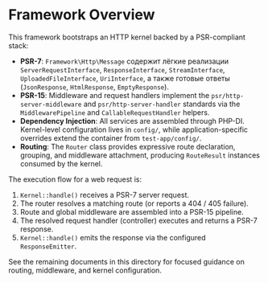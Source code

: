 # Framework Overview

This framework bootstraps an HTTP kernel backed by a PSR-compliant stack:

- **PSR-7**: `Framework\Http\Message` содержит лёгкие реализации `ServerRequestInterface`, `ResponseInterface`, `StreamInterface`, `UploadedFileInterface`, `UriInterface`, а также готовые ответы (`JsonResponse`, `HtmlResponse`, `EmptyResponse`).
- **PSR-15**: Middleware and request handlers implement the `psr/http-server-middleware` and `psr/http-server-handler` standards via the `MiddlewarePipeline` and `CallableRequestHandler` helpers.
- **Dependency Injection**: All services are assembled through PHP-DI. Kernel-level configuration lives in `config/`, while application-specific overrides extend the container from `test-app/config/`.
- **Routing**: The `Router` class provides expressive route declaration, grouping, and middleware attachment, producing `RouteResult` instances consumed by the kernel.

The execution flow for a web request is:

1. `Kernel::handle()` receives a PSR-7 server request.
2. The router resolves a matching route (or reports a 404 / 405 failure).
3. Route and global middleware are assembled into a PSR-15 pipeline.
4. The resolved request handler (controller) executes and returns a PSR-7 response.
5. `Kernel::handle()` emits the response via the configured `ResponseEmitter`.

See the remaining documents in this directory for focused guidance on routing, middleware, and kernel configuration.
